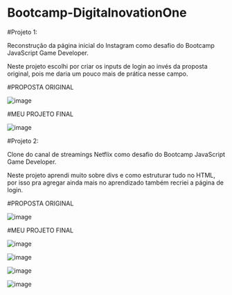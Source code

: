 # Bootcamp-DigitalnovationOne

#Projeto 1:

Reconstrução da página inicial do Instagram como desafio do Bootcamp JavaScript Game Developer.

Neste projeto escolhi por criar os inputs de login ao invés da proposta original, pois me daria um pouco mais de prática nesse campo.

#PROPOSTA ORIGINAL

![image](https://user-images.githubusercontent.com/80006401/117879401-531d0900-b27d-11eb-8359-d86ff6947c4c.png)

#MEU PROJETO FINAL

![image](https://user-images.githubusercontent.com/80006401/117879534-7c3d9980-b27d-11eb-9ae5-38eec2ecd87e.png)

#Projeto 2:

Clone do canal de streamings Netflix como desafio do Bootcamp JavaScript Game Developer.

Neste projeto aprendi muito sobre divs e como estruturar tudo no HTML, por isso pra agregar ainda mais no aprendizado também recriei a página de login.

#PROPOSTA ORIGINAL

![image](https://user-images.githubusercontent.com/80006401/119549317-795aa280-bd6d-11eb-8914-f9ef902b6a46.png)

#MEU PROJETO FINAL

![image](https://user-images.githubusercontent.com/80006401/119549439-98593480-bd6d-11eb-8e68-8dcf72a4b932.png)

![image](https://user-images.githubusercontent.com/80006401/119549474-a3ac6000-bd6d-11eb-882b-a3babfea23e4.png)

![image](https://user-images.githubusercontent.com/80006401/119549534-b161e580-bd6d-11eb-8e6a-f51cec054305.png)

![image](https://user-images.githubusercontent.com/80006401/119549577-bb83e400-bd6d-11eb-8524-4012fba0f4d8.png)
